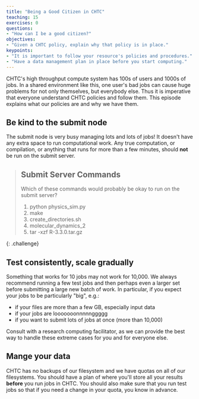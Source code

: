 ```yaml
---
title: "Being a Good Citizen in CHTC"
teaching: 15
exercises: 0
questions:
- "How can I be a good citizen?"
objectives:
- "Given a CHTC policy, explain why that policy is in place."
keypoints:
- "It is important to follow your resource's policies and procedures."  
- "Have a data management plan in place before you start computing."  
---
```


CHTC's high throughput compute system has 100s of users and 1000s of 
jobs.  In a shared environment like this, one user's bad jobs can 
cause huge problems for not only themselves, but everybody else.   Thus it 
is imperative that everyone understand CHTC policies and 
follow them.  This episode explains what our policies are and why 
we have them.  

## Be kind to the submit node

The submit node is very busy managing lots and lots of jobs!  It doesn't 
have any extra space to run computational work.  Any true computation, or 
compilation, or anything that runs for more than a few minutes, should 
**not** be run on the submit server.  

> ## Submit Server Commands
> 
> Which of these commands would probably be okay to run on the submit server?
> 
> 1. python physics_sim.py
> 2. make
> 3. create_directories.sh
> 4. molecular_dynamics_2
> 5. tar -xzf R-3.3.0.tar.gz
> 
{: .challenge}

## Test consistently, scale gradually

Something that works for 10 jobs may not work for 10,000.  We always 
recommend running a few test jobs and then perhaps even a larger set 
before submitting a large new batch of work.  In particular, if you 
expect your jobs to be particularly "big", e.g.: 
* if your files are more than a few GB, especially input data
* if your jobs are looooooonnnnnggggg
* if you want to submit lots of jobs at once (more than 10,000)

Consult with a research computing facilitator, as we can provide the 
best way to handle these extreme cases for you and for everyone else.  

## Mange your data

CHTC has no backups of our filesystem and we have quotas on all of 
our filesystems.  You should have a plan of where you'll store all 
your results **before** you run jobs in CHTC.  You should also make 
sure that you run test jobs so that if you need a change in your quota, 
you know in advance.  

